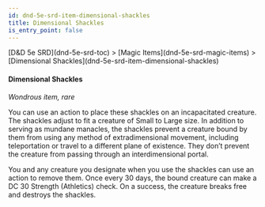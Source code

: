 ```yaml
---
id: dnd-5e-srd-item-dimensional-shackles
title: Dimensional Shackles
is_entry_point: false
---
```


<breadcrumb>
[D&D 5e SRD](dnd-5e-srd-toc) >  [Magic Items](dnd-5e-srd-magic-items) > [Dimensional Shackles](dnd-5e-srd-item-dimensional-shackles)
</breadcrumb>

#### Dimensional Shackles

*Wondrous item, rare*

You can use an action to place these shackles on an incapacitated creature. The shackles adjust to fit a creature of Small to Large size. In addition to serving as mundane manacles, the shackles prevent a creature bound by them from using any method of extradimensional movement, including teleportation or travel to a different plane of existence. They don’t prevent the creature from passing through an interdimensional portal.

You and any creature you designate when you use the shackles can use an action to remove them. Once every 30 days, the bound creature can make a DC 30 Strength (Athletics) check. On a success, the creature breaks free and destroys the shackles.

